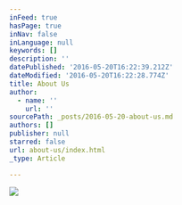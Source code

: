 ```yaml
---
inFeed: true
hasPage: true
inNav: false
inLanguage: null
keywords: []
description: ''
datePublished: '2016-05-20T16:22:39.212Z'
dateModified: '2016-05-20T16:22:28.774Z'
title: About Us
author:
  - name: ''
    url: ''
sourcePath: _posts/2016-05-20-about-us.md
authors: []
publisher: null
starred: false
url: about-us/index.html
_type: Article

---
```

![](https://the-grid-user-content.s3-us-west-2.amazonaws.com/6e9da29b-e318-4149-ab6f-ec1288c18d93.jpg)
